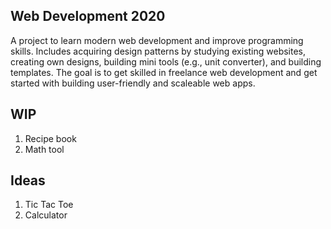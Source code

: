 ## Web Development 2020
A project to learn modern web development and improve programming skills. Includes acquiring design patterns by studying existing websites, creating own designs, building mini tools (e.g., unit converter), and building templates. The goal is to get skilled in freelance web development and get started with building user-friendly and scaleable web apps.

## WIP
1. Recipe book
2. Math tool

## Ideas
1. Tic Tac Toe
2. Calculator
